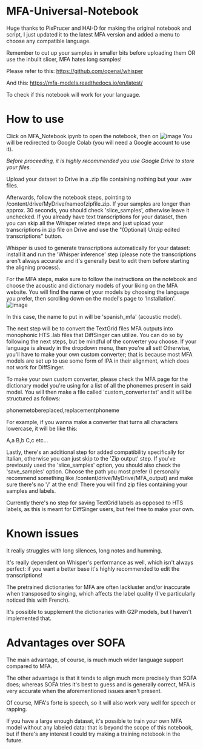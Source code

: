 # MFA-Universal-Notebook
Huge thanks to PixPrucer and HAI-D for making the original notebook and script, I just updated it to the latest MFA version and added a menu to choose any compatible language.

Remember to cut up your samples in smaller bits before uploading them OR use the inbuilt slicer, MFA hates long samples!

Please refer to this:
https://github.com/openai/whisper

And this:
https://mfa-models.readthedocs.io/en/latest/

To check if this notebook will work for your language.

# How to use
Click on MFA_Notebook.ipynb to open the notebook, then on ![image](https://github.com/user-attachments/assets/d77dc07d-0251-49d7-93c0-3a45d94db28a)
You will be redirected to Google Colab (you will need a Google account to use it).

*Before proceeding, it is highly recommended you use Google Drive to store your files.*

Upload your dataset to Drive in a .zip file containing nothing but your .wav files.

Afterwards, follow the notebook steps, pointing to /content/drive/MyDrive/nameofzipfile.zip. If your samples are longer than approx. 30 seconds, you should check 'slice_samples', otherwise leave it unchecked.
If you already have text transcriptions for your dataset, then you can skip all the Whisper related steps and just upload your transcriptions in zip file on Drive and use the "(Optional) Unzip edited transcriptions" button.

Whisper is used to generate transcriptions automatically for your dataset: install it and run the 'Whisper inference' step (please note the transcriptions aren't always accurate and it's generally best to edit them before starting the aligning process).

For the MFA steps, make sure to follow the instructions on the notebook and choose the acoustic and dictionary models of your liking on the MFA website. You will find the name of your models by choosing the language you prefer, then scrolling down on the model's page to 'Installation'.
![image](https://github.com/user-attachments/assets/1a5ebdfa-6907-4ed7-be21-71d54318a08d)

In this case, the name to put in will be 'spanish_mfa' (acoustic model).

The next step will be to convert the TextGrid files MFA outputs into monophonic HTS .lab files that DiffSinger can utilize. You can do so by following the next steps, but be mindful of the converter you choose.
If your language is already in the dropdown menu, then you're all set! Otherwise, you'll have to make your own custom converter; that is because most MFA models are set up to use some form of IPA in their alignment, which does not work for DiffSinger.

To make your own custom converter, please check the MFA page for the dictionary model you're using for a list of all the phonemes present in said model. You will then make a file called 'custom_converter.txt' and it will be structured as follows:

phonemetobereplaced,replacementphoneme

For example, if you wanna make a converter that turns all characters lowercase, it will be like this:

A,a
B,b
C,c
etc...

Lastly, there's an additional step for added compatibility specifically for Italian, otherwise you can just skip to the 'Zip output' step. If you've previously used the 'slice_samples' option, you should also check the 'save_samples' option.
Choose the path you most prefer (I personally recommend something like /content/drive/MyDrive/MFA_output) and make sure there's no '/' at the end! There you will find zip files containing your samples and labels.

Currently there's no step for saving TextGrid labels as opposed to HTS labels, as this is meant for DiffSinger users, but feel free to make your own.

# Known issues
It really struggles with long silences, long notes and humming.

It's really dependent on Whisper's performance as well, which isn't always perfect: if you want a better base it's highly recommended to edit the transcriptions!

The pretrained dictionaries for MFA are often lackluster and/or inaccurate when transposed to singing, which affects the label quality (I've particularly noticed this with French).

It's possible to supplement the dictionaries with G2P models, but I haven't implemented that.

# Advantages over SOFA
The main advantage, of course, is much much wider language support compared to MFA.

The other advantage is that it tends to align much more precisely than SOFA does; whereas SOFA tries it's best to guess and is generally correct, MFA is very accurate when the aforementioned issues aren't present.

Of course, MFA's forte is speech, so it will also work very well for speech or rapping.

If you have a large enough dataset, it's possible to train your own MFA model without any labeled data: that is beyond the scope of this notebook, but if there's any interest I could try making a training notebook in the future.
